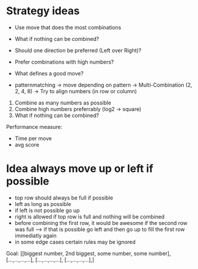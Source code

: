 # Strategy ideas

- Use move that does the most combinations

- What if nothing can be combined?

- Should one direction be preferred (Left over Right)?

- Prefer combinations with high numbers?

- What defines a good move?
- patternmatching -> move depending on pattern
-> Multi-Combination (2, 2, 4, 8)
-> Try to align numbers (in row or column)

1. Combine as many numbers as possible
2. Combine high numbers preferrably (log2 -> square)
3. What if nothing can be combined?

Performance measure:
- Time per move
- avg score

# Idea always move up or left if possible
- top row should always be full if possible
- left as long as possible
- if left is not possible go up
- right is allowed if top row is full and nothing will be combined
- before combining the first row, it would be awesome if the second row was full
--> if that is possible go left and then go up to fill the first row immediatly again
- in some edge cases certain rules may be ignored

Goal: [[biggest number, 2nd biggest, some number, some number], 
        [...,...,...,...],
        [...,...,...,...],
        [...,...,...,...],]
